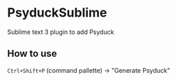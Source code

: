 # PsyduckSublime
Sublime text 3 plugin to add Psyduck

## How to use

`Ctrl+Shift+P` (command pallette) -> "Generate Psyduck"

